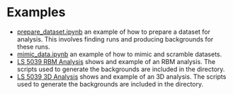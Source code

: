 # Examples

* [prepare_dataset.ipynb](./prepare_dataset.ipynb) an example of how to prepare a dataset for analysis. This involves finding runs and producing backgrounds for these runs.
* [mimic_data.ipynb](./mimic_data.ipynb) an example of how to mimic and scramble datasets.
* [LS 5039 RBM Analysis](./LS5039/RBM_Analysis.ipynb) shows and example of an RBM analysis. The scripts used to generate the backgrounds are included in the directory.
* [LS 5039 3D Analysis](./LS5039/3DAnalysis.ipynb) shows and example of an 3D analysis. The scripts used to generate the backgrounds are included in the directory.
